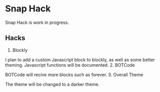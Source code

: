 # Snap Hack

Snap Hack is work in progress.

## Hacks

1. Blockly

I plan to add a custom Javascript block to blockly, as well as some better theming.
Javascript functions will be documented.
2. BOTCode

BOTCode will recive more blocks such as forever.
3. Overall Theme

The theme will be changed to a darker theme.
